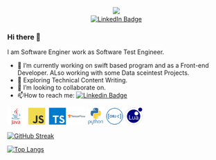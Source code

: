 <div id="header" align="center">
  <img src="https://media.giphy.com/media/M9gbBd9nbDrOTu1Mqx/giphy.gif" width="100"/>
</div>


 <div id="badges" align="center" >
 <a href="https://www.linkedin.com/in/daud-khan-9a1958145/">
    <img src="https://img.shields.io/badge/LinkedIn-blue?style=for-the-badge&logo=linkedin&logoColor=white"
         alt="LinkedIn Badge"/>
  </a>  
 <!-- <a href="your-youtube-URL">
    <img src="https://img.shields.io/badge/YouTube-red?style=for-the-badge&logo=youtube&logoColor=white" alt="Youtube Badge"/>
  </a>
  <a href="your-twitter-URL">
    <img src="https://img.shields.io/badge/Twitter-blue?style=for-the-badge&logo=twitter&logoColor=white" alt="Twitter Badge"/>
  </a>-->
</div> 


### Hi there 👋

I am Software Enginer work as  Software Test Engineer. 

- 🔭 I’m currently working on swift based program and as a Front-end Developer. ALso working with some Data sceintest     Projects.
- 🌱 Exploring Technical Content Writing.
- 👯 I’m looking to collaborate on.
- :mailbox:How to reach me: [![Linkedin Badge](https://img.shields.io/badge/-kakbar-blue?style=flat&logo=Linkedin&logoColor=white)](https://www.linkedin.com/in/daud-khan-9a1958145/)

<div>
  <img src="https://github.com/devicons/devicon/blob/master/icons/java/java-original-wordmark.svg" title="Java" alt="Java" width="40" height="40"/>&nbsp;
  <img src="https://github.com/devicons/devicon/blob/master/icons/javascript/javascript-original.svg" title="JavaScript" alt="JavaScript" width="40" height="40"/>&nbsp;
  <img src="https://github.com/devicons/devicon/blob/master/icons/typescript/typescript-original.svg" title="Typescript" **alt="Typescript" width="40" height="40"/>
  <img src="https://github.com/devicons/devicon/blob/master/icons/tensorflow/tensorflow-original-wordmark.svg" title="TensorFlow" **alt="TensorFlow" width="40" height="40"/>
  <img src="https://github.com/devicons/devicon/blob/master/icons/python/python-original-wordmark.svg" title="Pyhton" **alt="Python" width="40" height="40"/>
   <img src="https://github.com/devicons/devicon/blob/master/icons/objectivec/objectivec-plain.svg" title="Objective-c" **alt="Objective-c" width="40" height="40"/>
  <img src="https://github.com/devicons/devicon/blob/master/icons/lua/lua-original-wordmark.svg" title="lua" **alt="lua" width="40" height="40"/>

  
  </div>

[![GitHub Streak](http://github-readme-streak-stats.herokuapp.com?user=Daudkhan95&theme=onedark_duo&date_format=M%20j%5B%2C%20Y%5D)](https://git.io/streak-stats)

[![Top Langs](https://github-readme-stats.vercel.app/api/top-langs/?username=Daudkhan95&layout=compact&theme=vision-friendly-dark)](https://github.com/Daudkhan95/github-readme-stats)

